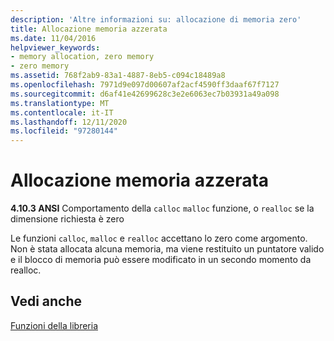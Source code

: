 ```yaml
---
description: 'Altre informazioni su: allocazione di memoria zero'
title: Allocazione memoria azzerata
ms.date: 11/04/2016
helpviewer_keywords:
- memory allocation, zero memory
- zero memory
ms.assetid: 768f2ab9-83a1-4887-8eb5-c094c18489a8
ms.openlocfilehash: 7971d9e097d00607af2acf4590ff3daaf67f7127
ms.sourcegitcommit: d6af41e42699628c3e2e6063ec7b03931a49a098
ms.translationtype: MT
ms.contentlocale: it-IT
ms.lasthandoff: 12/11/2020
ms.locfileid: "97280144"
---
```

# <a name="allocating-zero-memory"></a>Allocazione memoria azzerata

**4.10.3 ANSI** Comportamento della `calloc` `malloc` funzione, o `realloc` se la dimensione richiesta è zero

Le funzioni `calloc`, `malloc` e `realloc` accettano lo zero come argomento. Non è stata allocata alcuna memoria, ma viene restituito un puntatore valido e il blocco di memoria può essere modificato in un secondo momento da realloc.

## <a name="see-also"></a>Vedi anche

[Funzioni della libreria](../c-language/library-functions.md)

